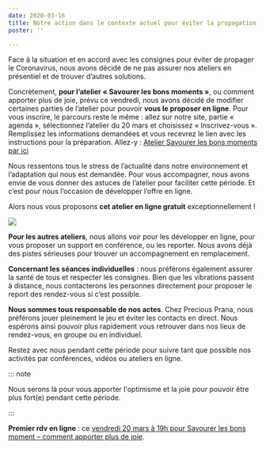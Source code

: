 ```yaml
---
date: 2020-03-16
title: Notre action dans le contexte actuel pour éviter la propagation du Coronavirus
poster: ''

---
```

Face à la situation et en accord avec les consignes pour éviter de propager le Coronavirus, nous avons décidé de ne pas assurer nos ateliers en présentiel et de trouver d’autres solutions. 

Concrètement, **pour l’atelier « Savourer les bons moments »**, ou comment apporter plus de joie, prévu ce vendredi, nous avons décidé de modifier certaines parties de l’atelier pour pouvoir **vous le proposer en ligne**. Pour vous inscrire, le parcours reste le même : allez sur notre site, partie « agenda », sélectionnez l’atelier du 20 mars et choisissez « Inscrivez-vous ». Remplissez les informations demandées et vous recevrez le lien avec les instructions pour la préparation. Allez-y : [Atelier Savourer les bons moments par ici](https://precious-prana.com/agenda/2020/03/20/atelier-savourer-les-bons-moments/)

Nous ressentons tous le stress de l’actualité dans notre environnement et l’adaptation qui nous est demandée. Pour vous accompagner, nous avons envie de vous donner des astuces de l’atelier pour faciliter cette période. Et c’est pour nous l’occasion de développer l’offre en ligne.

Alors nous vous proposons **cet atelier en ligne gratuit** exceptionnellement !

![](/images/Canva_joy_home.jpg)

**Pour les autres ateliers**, nous allons voir pour les développer en ligne, pour vous proposer un support en conférence, ou les reporter. Nous avons déjà des pistes sérieuses pour trouver un accompagnement en remplacement.

**Concernant les séances individuelles** : nous préférons également assurer la santé de tous et respecter les consignes. Bien que les vibrations passent à distance, nous contacterons les personnes directement pour proposer le report des rendez-vous si c’est possible.

**Nous sommes tous responsable de nos actes**. Chez Precious Prana, nous préférons jouer pleinement le jeu et éviter les contacts en direct. Nous espérons ainsi pouvoir plus rapidement vous retrouver dans nos lieux de rendez-vous, en groupe ou en individuel.

Restez avec nous pendant cette période pour suivre tant que possible nos activités par conférences, vidéos ou ateliers en ligne.

::: note

Nous serons là pour vous apporter l'optimisme et la joie pour pouvoir être plus fort(e) pendant cette période.

:::

**Premier rdv en ligne** : ce [vendredi 20 mars à 19h pour Savourer les bons moment – comment apporter plus de joie](https://precious-prana.com/agenda/2020/03/20/atelier-savourer-les-bons-moments/).